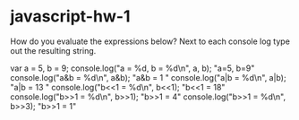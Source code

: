 # javascript-hw-1

How do you evaluate the expressions below? Next to each console log type out the resulting string.

var a = 5, b = 9; 
console.log("a = %d, b = %d\n", a, b); "a=5, b=9"
console.log("a&b = %d\n", a&b); "a&b = 1 "
console.log("a|b = %d\n", a|b); "a|b = 13 "
console.log("b<<1 = %d\n", b<<1); "b<<1 = 18"
console.log("b>>1 = %d\n", b>>1); "b>>1  = 4"
console.log("b>>1 = %d\n", b>>3); "b>>1 = 1"
